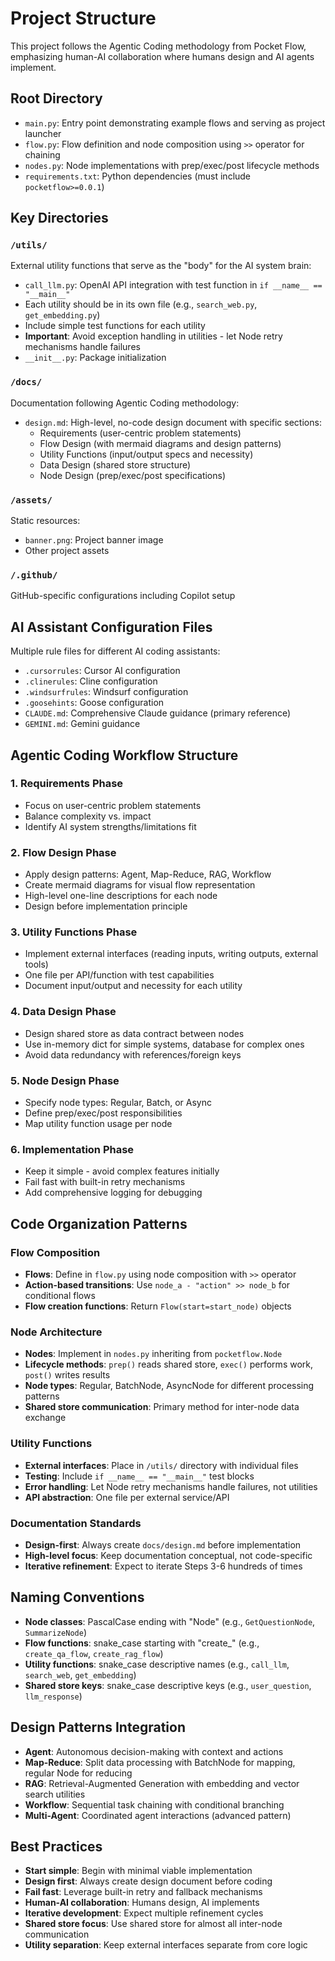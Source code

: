 # Project Structure

This project follows the Agentic Coding methodology from Pocket Flow, emphasizing human-AI collaboration where humans design and AI agents implement.

## Root Directory
- `main.py`: Entry point demonstrating example flows and serving as project launcher
- `flow.py`: Flow definition and node composition using `>>` operator for chaining
- `nodes.py`: Node implementations with prep/exec/post lifecycle methods
- `requirements.txt`: Python dependencies (must include `pocketflow>=0.0.1`)

## Key Directories

### `/utils/`
External utility functions that serve as the "body" for the AI system brain:
- `call_llm.py`: OpenAI API integration with test function in `if __name__ == "__main__"`
- Each utility should be in its own file (e.g., `search_web.py`, `get_embedding.py`)
- Include simple test functions for each utility
- **Important**: Avoid exception handling in utilities - let Node retry mechanisms handle failures
- `__init__.py`: Package initialization

### `/docs/`
Documentation following Agentic Coding methodology:
- `design.md`: High-level, no-code design document with specific sections:
  - Requirements (user-centric problem statements)
  - Flow Design (with mermaid diagrams and design patterns)
  - Utility Functions (input/output specs and necessity)
  - Data Design (shared store structure)
  - Node Design (prep/exec/post specifications)

### `/assets/`
Static resources:
- `banner.png`: Project banner image
- Other project assets

### `/.github/`
GitHub-specific configurations including Copilot setup

## AI Assistant Configuration Files
Multiple rule files for different AI coding assistants:
- `.cursorrules`: Cursor AI configuration
- `.clinerules`: Cline configuration  
- `.windsurfrules`: Windsurf configuration
- `.goosehints`: Goose configuration
- `CLAUDE.md`: Comprehensive Claude guidance (primary reference)
- `GEMINI.md`: Gemini guidance

## Agentic Coding Workflow Structure

### 1. Requirements Phase
- Focus on user-centric problem statements
- Balance complexity vs. impact
- Identify AI system strengths/limitations fit

### 2. Flow Design Phase
- Apply design patterns: Agent, Map-Reduce, RAG, Workflow
- Create mermaid diagrams for visual flow representation
- High-level one-line descriptions for each node
- Design before implementation principle

### 3. Utility Functions Phase
- Implement external interfaces (reading inputs, writing outputs, external tools)
- One file per API/function with test capabilities
- Document input/output and necessity for each utility

### 4. Data Design Phase
- Design shared store as data contract between nodes
- Use in-memory dict for simple systems, database for complex ones
- Avoid data redundancy with references/foreign keys

### 5. Node Design Phase
- Specify node types: Regular, Batch, or Async
- Define prep/exec/post responsibilities
- Map utility function usage per node

### 6. Implementation Phase
- Keep it simple - avoid complex features initially
- Fail fast with built-in retry mechanisms
- Add comprehensive logging for debugging

## Code Organization Patterns

### Flow Composition
- **Flows**: Define in `flow.py` using node composition with `>>` operator
- **Action-based transitions**: Use `node_a - "action" >> node_b` for conditional flows
- **Flow creation functions**: Return `Flow(start=start_node)` objects

### Node Architecture
- **Nodes**: Implement in `nodes.py` inheriting from `pocketflow.Node`
- **Lifecycle methods**: `prep()` reads shared store, `exec()` performs work, `post()` writes results
- **Node types**: Regular, BatchNode, AsyncNode for different processing patterns
- **Shared store communication**: Primary method for inter-node data exchange

### Utility Functions
- **External interfaces**: Place in `/utils/` directory with individual files
- **Testing**: Include `if __name__ == "__main__"` test blocks
- **Error handling**: Let Node retry mechanisms handle failures, not utilities
- **API abstraction**: One file per external service/API

### Documentation Standards
- **Design-first**: Always create `docs/design.md` before implementation
- **High-level focus**: Keep documentation conceptual, not code-specific
- **Iterative refinement**: Expect to iterate Steps 3-6 hundreds of times

## Naming Conventions
- **Node classes**: PascalCase ending with "Node" (e.g., `GetQuestionNode`, `SummarizeNode`)
- **Flow functions**: snake_case starting with "create_" (e.g., `create_qa_flow`, `create_rag_flow`)
- **Utility functions**: snake_case descriptive names (e.g., `call_llm`, `search_web`, `get_embedding`)
- **Shared store keys**: snake_case descriptive keys (e.g., `user_question`, `llm_response`)

## Design Patterns Integration
- **Agent**: Autonomous decision-making with context and actions
- **Map-Reduce**: Split data processing with BatchNode for mapping, regular Node for reducing
- **RAG**: Retrieval-Augmented Generation with embedding and vector search utilities
- **Workflow**: Sequential task chaining with conditional branching
- **Multi-Agent**: Coordinated agent interactions (advanced pattern)

## Best Practices
- **Start simple**: Begin with minimal viable implementation
- **Design first**: Always create design document before coding
- **Fail fast**: Leverage built-in retry and fallback mechanisms
- **Human-AI collaboration**: Humans design, AI implements
- **Iterative development**: Expect multiple refinement cycles
- **Shared store focus**: Use shared store for almost all inter-node communication
- **Utility separation**: Keep external interfaces separate from core logic